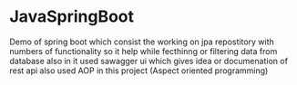 # JavaSpringBoot
Demo of spring boot
which consist the working on jpa repostitory with numbers of functionality so it help while fecthinng or filtering data from database
also in it used sawagger ui which gives idea or documenation of rest api
also used AOP in this project (Aspect oriented programming)
